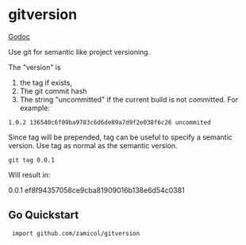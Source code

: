 # gitversion


[Godoc](https://godoc.org/github.com/zamicol/gitversion)

Use git for semantic like project versioning.  

The "version" is
  1. the tag if exists,
  2. The git commit hash
  3. The string "uncommitted" if the current build is not committed.
For example:

   `1.0.2 136540c6f09ba9783c6d6de89a7d9f2e038f6c26 uncommited`

Since tag will be prepended, tag can be useful to specify a semantic version.
Use tag as normal as the semantic version.  

   `git tag 0.0.1`

Will result in:

   0.0.1 ef8f94357058ce9cba81909016b138e6d54c0381


## Go Quickstart

` import github.com/zamicol/gitversion`
